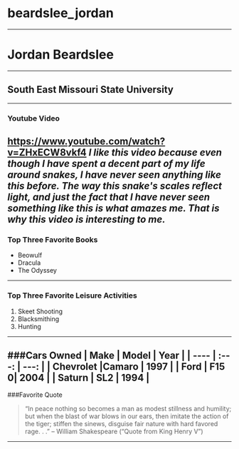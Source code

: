 # beardslee_jordan
-------------------
# Jordan Beardslee
------------------
## South East Missouri State University
---------------------------------------
### Youtube Video
<https://www.youtube.com/watch?v=ZHxECW8vkf4>
***I like this video because even though I have spent a decent part of my life around snakes, I have never seen anything like this before. The way this snake's scales reflect light, and just the fact that I have never seen something like this is what amazes me. That is why this video is interesting to me.***
---------------------------------------
### Top Three Favorite Books
- Beowulf
- Dracula
- The Odyssey
-----------------------------
### Top Three Favorite Leisure Activities 
1. Skeet Shooting
2. Blacksmithing
3. Hunting
-------------------------------------------
###Cars Owned
    | Make | Model | Year |
    | ---- | :---: | ---: |
    | Chevrolet |Camaro | 1997 |
    | Ford | F15 0| 2004 |
    | Saturn | SL2 | 1994 |
-------------------------------------------
###Favorite Quote
>“In peace nothing so becomes a man as modest stillness and humility; but when the blast of war blows in our ears, then imitate the action of the tiger; stiffen the sinews, disguise fair nature with hard favored rage. . .”
– William Shakespeare (“Quote from King Henry V”)
---------------------------------------------------------------------
    